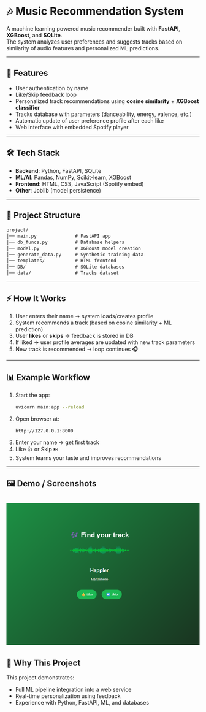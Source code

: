 # 🎶 Music Recommendation System

A machine learning powered music recommender built with **FastAPI**, **XGBoost**, and **SQLite**.  
The system analyzes user preferences and suggests tracks based on similarity of audio features and personalized ML predictions.

---

## 🚀 Features
- User authentication by name
- Like/Skip feedback loop
- Personalized track recommendations using **cosine similarity** + **XGBoost classifier**
- Tracks database with parameters (danceability, energy, valence, etc.)
- Automatic update of user preference profile after each like
- Web interface with embedded Spotify player

---

## 🛠 Tech Stack
- **Backend**: Python, FastAPI, SQLite
- **ML/AI**: Pandas, NumPy, Scikit-learn, XGBoost
- **Frontend**: HTML, CSS, JavaScript (Spotify embed)
- **Other**: Joblib (model persistence)

---

## 📂 Project Structure
```
project/
│── main.py              # FastAPI app
│── db_funcs.py          # Database helpers
│── model.py             # XGBoost model creation
│── generate_data.py     # Synthetic training data
│── templates/           # HTML frontend
│── DB/                  # SQLite databases
│── data/                # Tracks dataset
```

---

## ⚡ How It Works
1. User enters their name → system loads/creates profile  
2. System recommends a track (based on cosine similarity + ML prediction)  
3. User **likes** or **skips** → feedback is stored in DB  
4. If liked → user profile averages are updated with new track parameters  
5. New track is recommended → loop continues 🎧  

---

## 📊 Example Workflow
1. Start the app:
   ```bash
   uvicorn main:app --reload
   ```
2. Open browser at:
   ```
   http://127.0.0.1:8000
   ```
3. Enter your name → get first track  
4. Like 👍 or Skip ⏭️  
5. System learns your taste and improves recommendations  

---

## 🖼 Demo / Screenshots
![Demo screenshot](Music_Recommendation_System/screenshots/1.png)
---

## 🤝 Why This Project
This project demonstrates:
- Full ML pipeline integration into a web service
- Real-time personalization using feedback
- Experience with Python, FastAPI, ML, and databases
